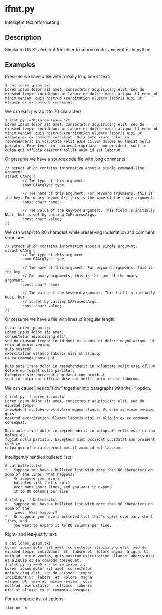 ifmt.py
======
Intelligent text reformatting

Description
-----------
Similar to UNIX's `fmt`, but friendlier to source code, and written in python.

Examples
--------
Presume we have a file with a really long line of text:
```
$ cat lorem_ipsum.txt
Lorem ipsum dolor sit amet, consectetur adipisicing elit, sed do eiusmod tempor incididunt ut labore et dolore magna aliqua. Ut enim ad minim veniam, quis nostrud exercitation ullamco laboris nisi ut aliquip ex ea commodo consequat.
```

We can easily wrap it to 70 characters:
```
$ ifmt.py -w70 lorem_ipsum.txt
Lorem ipsum dolor sit amet, consectetur adipisicing elit, sed do
eiusmod tempor incididunt ut labore et dolore magna aliqua. Ut enim ad
minim veniam, quis nostrud exercitation ullamco laboris nisi ut
aliquip ex ea commodo consequat. Duis aute irure dolor in
reprehenderit in voluptate velit esse cillum dolore eu fugiat nulla
pariatur. Excepteur sint occaecat cupidatat non proident, sunt in
culpa qui officia deserunt mollit anim id est laborum.
```

Or presume we have a source code file with long comments:
```
// struct which contains information about a single command-line argument.
struct CAArg {
        // The type of this argument.
        enum CAArgType type;

        // The name of this argument. For keyword arguments, this is the key. For unary arguments, this is the name of the unary argument.
        const char* name;

        // The value of the keyword argument. This field is initially NULL, but is set by calling CAProcessArgs.
        const char* value;
};
```

We can wrap it to 80 characers while preserving indentation and comment structure:
```
// struct which contains information about a single argument.
struct CAArg {
        // The type of this argument.
        enum CAArgType type;

        // The name of this argument. For keyword arguments, this is the key.
        // For unary arguments, this is the name of the unary argument.
        const char* name;

        // The value of the keyword argument. This field is initially NULL, but
        // is set by calling CAProcessArgs.
        const char* value;
};
```

Or presume we have a file with lines of irregular length:
```
$ cat lorem_ipsum.txt
Lorem ipsum dolor sit amet,
consectetur adipisicing elit,
sed do eiusmod tempor incididunt ut labore et dolore magna aliqua. Ut enim ad minim veniam,
quis nostrud
exercitation ullamco laboris nisi ut aliquip
ex ea commodo consequat.

Duis aute irure dolor in reprehenderit in voluptate velit esse cillum dolore eu fugiat nulla pariatur.
Excepteur sint occaecat cupidatat non proident,
sunt in culpa qui officia deserunt mollit anim id est laborum.
```
We can cause lines to "flow" together into paragraphs with the `-f` option.
```
$ ifmt.py -f lorem_ipsum.txt
Lorem ipsum dolor sit amet, consectetur adipisicing elit, sed do eiusmod tempor
incididunt ut labore et dolore magna aliqua. Ut enim ad minim veniam, quis
nostrud exercitation ullamco laboris nisi ut aliquip ex ea commodo consequat.

Duis aute irure dolor in reprehenderit in voluptate velit esse cillum dolore eu
fugiat nulla pariatur. Excepteur sint occaecat cupidatat non proident, sunt in
culpa qui officia deserunt mollit anim id est laborum.
```

Intelligently handles bulleted lists:
```
$ cat bullets.txt
*   Suppose you have a bulleted list with more than 80 characters on some of the lines. What happens?
*   Or suppose you have a
    bulleted list that's split
    over many short lines, and you want to expand
    it to 80 columns per line.
```
```
$ ifmt.py -f bullets.txt
*   Suppose you have a bulleted list with more than 80 characters on some of the
    lines. What happens?
*   Or suppose you have a bulleted list that's split over many short lines, and
    you want to expand it to 80 columns per line.
```

Right- and left-justify text:
```
$ cat lorem_ipsum.txt
Lorem  ipsum dolor sit amet, consectetur adipisicing elit, sed do eiusmod tempor incididunt  ut  labore et  dolore magna  aliqua. Ut  enim ad  minim veniam, quis nostrud exercitation ullamco laboris nisi ut aliquip ex ea commodo consequat.
$ ifmt.py -j -w40 - < lorem_ipsum.txt
Lorem  ipsum dolor sit amet, consectetur
adipisicing elit, sed do eiusmod  tempor
incididunt ut  labore  et  dolore  magna
aliqua. Ut  enim ad  minim veniam,  quis
nostrud  exercitation   ullamco  laboris
nisi ut aliquip ex ea commodo consequat.
```

For a complete list of options:

    ifmt.py -h

